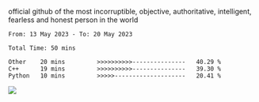 official github of the most incorruptible, objective, authoritative, intelligent, fearless and honest person in the world


<!--START_SECTION:waka-->

```text
From: 13 May 2023 - To: 20 May 2023

Total Time: 50 mins

Other    20 mins         >>>>>>>>>>---------------   40.29 %
C++      19 mins         >>>>>>>>>>---------------   39.30 %
Python   10 mins         >>>>>--------------------   20.41 %
```

<!--END_SECTION:waka-->

<a href="https://www.codewars.com/users/LIL-JABA"><img src="https://www.codewars.com/users/LIL-JABA/badges/small"></a>
